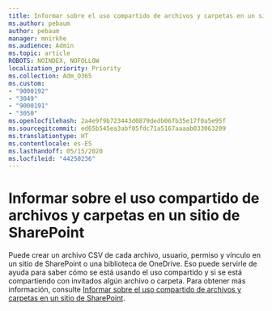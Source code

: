```yaml
---
title: Informar sobre el uso compartido de archivos y carpetas en un sitio de SharePoint
ms.author: pebaum
author: pebaum
manager: mnirkhe
ms.audience: Admin
ms.topic: article
ROBOTS: NOINDEX, NOFOLLOW
localization_priority: Priority
ms.collection: Adm_O365
ms.custom:
- "9000192"
- "3049"
- "9000191"
- "3050"
ms.openlocfilehash: 2a4e9f9b723443d0879dedb06fb35e17f0a5e95f
ms.sourcegitcommit: ed65b545ea3abf05fdc71a5167aaaab033063209
ms.translationtype: HT
ms.contentlocale: es-ES
ms.lasthandoff: 05/15/2020
ms.locfileid: "44250236"
---
```

# <a name="report-on-file-and-folder-sharing-in-a-sharepoint-site"></a>Informar sobre el uso compartido de archivos y carpetas en un sitio de SharePoint

Puede crear un archivo CSV de cada archivo, usuario, permiso y vínculo en un sitio de SharePoint o una biblioteca de OneDrive. Eso puede servirle de ayuda para saber cómo se está usando el uso compartido y si se está compartiendo con invitados algún archivo o carpeta. Para obtener más información, consulte [Informar sobre el uso compartido de archivos y carpetas en un sitio de SharePoint](https://docs.microsoft.com/sharepoint/sharing-reports).

